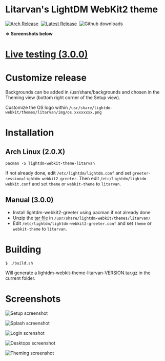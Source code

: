 # Litarvan's LightDM WebKit2 theme

[![Arch Release](https://img.shields.io/badge/arch-2.0.7-blue.svg?style=flat-square)](https://www.archlinux.org/packages/community/any/lightdm-webkit-theme-litarvan/)&nbsp; [![Latest Release](https://img.shields.io/github/release/Litarvan/lightdm-webkit-theme-litarvan.svg?style=flat-square&label=github)](https://github.com/Litarvan/lightdm-webkit-theme-litarvan/releases) &nbsp;![Github downloads](https://img.shields.io/github/downloads/Litarvan/lightdm-webkit-theme-litarvan/total.svg?style=flat-square)

**=> Screenshots below**

# [Live testing (3.0.0)](https://litarvan.github.io/lightdm-webkit-theme-litarvan/)

# Customize release
Backgrounds can be added in /usr/share/backgrounds and chosen in the Theming view (bottom right corner of the Setup view).

Customize the OS logo within `/usr/share/lightdm-webkit/themes/litarvan/img/os.xxxxxxxx.png`

# Installation

## Arch Linux (2.0.X)

```
pacman -S lightdm-webkit-theme-litarvan
```

If not already done, edit `/etc/lightdm/lightdm.conf` and set `greeter-session=lightdm-webkit2-greeter`.
Then edit `/etc/lightdm/lightdm-webkit.conf` and set `theme` or `webkit-theme` to `litarvan`.

## Manual (3.0.0)

* Install lightdm-webkit2-greeter using pacman if not already done
* Unzip the [tar file](https://github.com/Litarvan/lightdm-webkit-theme-litarvan/releases) in `/usr/share/lightdm-webkit/themes/litarvan/`
* Edit `/etc/lightdm/lightdm-webkit2-greeter.conf` and set `theme` or `webkit-theme` to `litarvan`.

# Building

```
$ ./build.sh
```

Will generate a lightdm-webkit-theme-litarvan-VERSION.tar.gz in the current folder.

# Screenshots

![Setup screenshot](https://litarvan.github.io/lightdm-webkit-theme-litarvan/setup_view.png)

![Splash screenshot](https://litarvan.github.io/lightdm-webkit-theme-litarvan/splash_view.png)

![Login screnshot](https://litarvan.github.io/lightdm-webkit-theme-litarvan/login_view.png)

![Desktops screenshot](https://litarvan.github.io/lightdm-webkit-theme-litarvan/desktops_view.png)

![Theming screenshot](https://litarvan.github.io/lightdm-webkit-theme-litarvan/theming_view.png)
